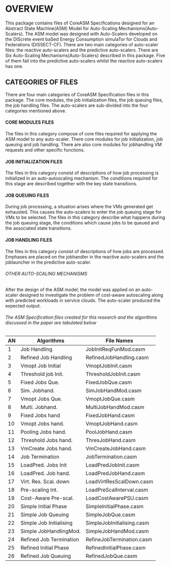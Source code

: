 # OVERVIEW
This package contains files of CoreASM Specifications designed for an Abstract State Machine(ASM) Model for Auto-Scaling Mechanisms(Auto-Scalers). The ASM model was designed with Auto-Scalers developed on the DIScrete event baSed Energy Consumption simulaTor for Clouds and Federations (DISSECT-CF). There are two main categories of auto-scaler files: the reactive auto-scalers and the predictive auto-scalers. There are Six Auto-Scaling Mechanisms(Auto-Scalers) described in this package. Five of them fall into the predictive auto-scalers whilst the reactive auto-scalers has one.

## CATEGORIES OF FILES
 There are four main categories of CoreASM Specification files in this package. The core modules, the job initialization files, the job queuing files, the job handling files.  The auto-scalers are sub-divided into the four categories mentioned above. 

#### CORE MODULES FILES
The files in this category compose of core files required for applying the ASM model to any auto-scaler. There core modules for job initialization, job queuing and job handling. There are also core modules for jobhandling VM requests and other specific functions.


#### JOB INITIALIZATION FILES
The files in this category consist of descriptions of how job processing is initialized in an auto-autoscaling mechanism. The conditions required for this stage are described together with the key state transitions.

#### JOB QUEUING FILES
During job processing, a situation arises where the VMs generated get exhausted. This causes the auto-scalers to enter the job queuing stage for VMs to be selected. The files in this category describe what happens during the job queuing stage, the conditions which cause jobs to be queued and the associated state transitions.

#### JOB HANDLING FILES
The files in this category consist of descriptions of how jobs are processed. Emphases are placed on the jobhandler in the reactive auto-scalers and the joblauncher in the predictive auto-scaler.

###### OTHER AUTO-SCALING MECHANISMS
After the design of the ASM model; the model was applied on an auto-scaler designed to investigate the problem of cost-aware autoscaling along with predicted workloads in service clouds. The auto-scaler produced the expected output.

 ###### The ASM Specification files created for this research and the algorithms discussed in the paper are tabulated below
 |AN  |Algorithms             | File Names               |
 |----|-----------------------|--------------------------|
 |1   |Job Handling           |JobInitReqFunMod.casm     |
 |2   |Refined Job Handling   |RefinedJobHandling.casm   |
 |3   |Vmopt Job Initial      |VmoptJobInit.casm         |
 |4   |Threshold job Init.    |ThresholdJobInit.casm     |
 |5   |Fixed Jobs Que.        |FixedJobQue.casm          |
 |6   |Sim.  Jobhand.         |SimJobHandMod.casm        |
 |7   |Vmopt Jobs Que.        |VmoptJobQue.casm          |
 |8   |Multi. Jobhand.        |MultiJobHandMod.casm      |
 |9   |Fixed  Jobs hand       |FixedJobHand.casm         |
 |10  |Vmopt Jobs hand.       |VmoptJobHand.casm         |
 |11  |Pooling Jobs hand.     |PoolJobHand.casm          |
 |12  |Threshold Jobs hand.   |ThresJobHand.casm         |
 |13  |VmCreate Jobs hand.    |VmCreateJobHand.casm      |
 |14  |Job Termination        |JobTermination.casm       |
 |15  |LoadPred. Jobs Init    |LoadPredJobInit.casm      |
 |16  |LoadPred. Job hand.    |LoadPredJobHand.casm      |
 |17  |Virt. Res. Scal. down  |LoadVirtResScalDown.casm  |
 |18  |Pre-scaling Int.       |LoadPreScalInterval.casm  |
 |19  |Cost-Aware Pre-scal.   |LoadCostAwarePSU.casm     | 
 |20  |Simple Initial Phase   |SimpleInitialPhase.casm   |
 |21  |Simple Job Queuing     |SimpleJobQue.casm         |
 |22  |Simple Job Initialising|SimpleJobInitialising.casm|
 |23  |Simple JobHandlingMod. |SimpleJobHandMod.casm     |
 |24  |Refined Job Termination|RefineJobTermination.casm |
 |25  |Refined Initial Phase  |RefinedInitialPhase.casm  |
 |26  |Refined Job Queuing    |RefinedJobQue.casm        |
 
